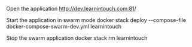 Open the application
http://dev.learnintouch.com:81/

Start the application in swarm mode
docker stack deploy --compose-file docker-compose-swarm-dev.yml learnintouch

Stop the swarm application
docker stack rm learnintouch

